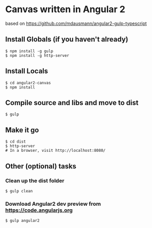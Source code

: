 # Canvas written in Angular 2

based on https://github.com/mdausmann/angular2-gulp-typescript

## Install Globals (if you haven't already)

    $ npm install -g gulp
    $ npm install -g http-server

## Install Locals

    $ cd angular2-canvas
    $ npm install

## Compile source and libs and move to dist

    $ gulp

## Make it go
    $ cd dist
    $ http-server
    # In a browser, visit http://localhost:8080/

## Other (optional) tasks

### Clean up the dist folder
    $ gulp clean

### Download Angular2 dev preview from https://code.angularjs.org
    $ gulp angular2
